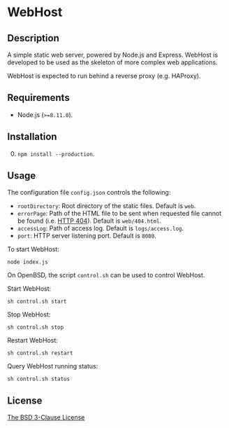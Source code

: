 # WebHost #

## Description ##

A simple static web server, powered by Node.js and Express. WebHost is developed to be used as the skeleton of more complex web applications.

WebHost is expected to run behind a reverse proxy (e.g. HAProxy).

## Requirements ##

* Node.js (`>=8.11.0`).

## Installation ##

0. `npm install --production`.

## Usage ##

The configuration file `config.json` controls the following:

* `rootDirectory`: Root directory of the static files. Default is `web`.
* `errorPage`: Path of the HTML file to be sent when requested file cannot be found (i.e. [HTTP 404](http://en.wikipedia.org/wiki/HTTP_404)). Default is `web/404.html`.
* `accessLog`: Path of access log. Default is `logs/access.log`.
* `port`: HTTP server listening port. Default is `8080`.

To start WebHost:

    node index.js

On OpenBSD, the script `control.sh` can be used to control WebHost.

Start WebHost:

    sh control.sh start

Stop WebHost:

    sh control.sh stop

Restart WebHost:

    sh control.sh restart

Query WebHost running status:

    sh control.sh status

## License ##

[The BSD 3-Clause License](http://opensource.org/licenses/BSD-3-Clause)
